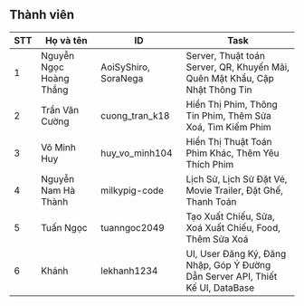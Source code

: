## Thành viên

| STT | Họ và tên | ID | Task|
|---|---|---| --- |
| 1 | Nguyễn Ngọc Hoàng Thắng | AoiSyShiro, SoraNega | Server, Thuật toán Server, QR, Khuyến Mãi, Quên Mật Khẩu, Cập Nhật Thông Tin 
| 2 | Trần Văn Cường | cuong_tran_k18 | Hiển Thị Phim, Thông Tin Phim, Thêm Sửa Xoá, Tìm Kiếm Phim
| 3 | Võ Minh Huy | huy_vo_minh104 | Hiển Thị Thuật Toán Phim Khác, Thêm Yêu Thích Phim
| 4 | Nguyễn Nam Hà Thành | milkypig-code | Lịch Sử, Lịch Sử Đặt Vé, Movie Trailer,  Đặt Ghế, Thanh Toán
| 5 | Tuấn Ngọc | tuanngoc2049 | Tạo Xuất Chiếu, Sửa, Xoá Xuất Chiếu, Food, Thêm Sửa Xoá
| 6 | Khánh| lekhanh1234 | UI,  User Đăng Ký, Đăng Nhập, Góp Ý Đường Dẫn Server API, Thiết Kế UI, DataBase

